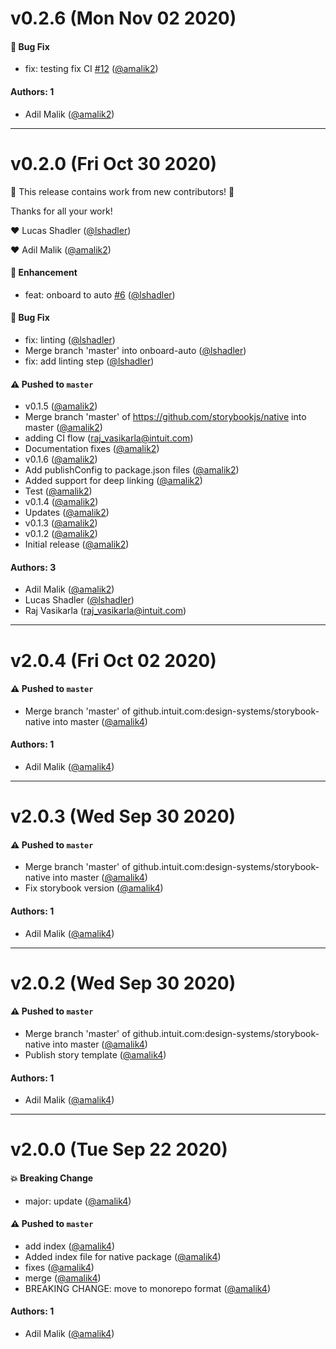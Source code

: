 # v0.2.6 (Mon Nov 02 2020)

#### 🐛 Bug Fix

- fix: testing fix CI [#12](https://github.com/storybookjs/native/pull/12) ([@amalik2](https://github.com/amalik2))

#### Authors: 1

- Adil Malik ([@amalik2](https://github.com/amalik2))

---

# v0.2.0 (Fri Oct 30 2020)

:tada: This release contains work from new contributors! :tada:

Thanks for all your work!

:heart: Lucas Shadler ([@lshadler](https://github.com/lshadler))

:heart: Adil Malik ([@amalik2](https://github.com/amalik2))

#### 🚀 Enhancement

- feat: onboard to auto [#6](https://github.com/storybookjs/native/pull/6) ([@lshadler](https://github.com/lshadler))

#### 🐛 Bug Fix

- fix: linting ([@lshadler](https://github.com/lshadler))
- Merge branch 'master' into onboard-auto ([@lshadler](https://github.com/lshadler))
- fix: add linting step ([@lshadler](https://github.com/lshadler))

#### ⚠️ Pushed to `master`

- v0.1.5 ([@amalik2](https://github.com/amalik2))
- Merge branch 'master' of https://github.com/storybookjs/native into master ([@amalik2](https://github.com/amalik2))
- adding CI flow (raj_vasikarla@intuit.com)
- Documentation fixes ([@amalik2](https://github.com/amalik2))
- v0.1.6 ([@amalik2](https://github.com/amalik2))
- Add publishConfig to package.json files ([@amalik2](https://github.com/amalik2))
- Added support for deep linking ([@amalik2](https://github.com/amalik2))
- Test ([@amalik2](https://github.com/amalik2))
- v0.1.4 ([@amalik2](https://github.com/amalik2))
- Updates ([@amalik2](https://github.com/amalik2))
- v0.1.3 ([@amalik2](https://github.com/amalik2))
- v0.1.2 ([@amalik2](https://github.com/amalik2))
- Initial release ([@amalik2](https://github.com/amalik2))

#### Authors: 3

- Adil Malik ([@amalik2](https://github.com/amalik2))
- Lucas Shadler ([@lshadler](https://github.com/lshadler))
- Raj Vasikarla (raj_vasikarla@intuit.com)

---

# v2.0.4 (Fri Oct 02 2020)

#### ⚠️ Pushed to `master`

- Merge branch 'master' of github.intuit.com:design-systems/storybook-native into master ([@amalik4](https://github.intuit.com/amalik4))

#### Authors: 1

- Adil Malik ([@amalik4](https://github.intuit.com/amalik4))

---

# v2.0.3 (Wed Sep 30 2020)

#### ⚠️ Pushed to `master`

- Merge branch 'master' of github.intuit.com:design-systems/storybook-native into master ([@amalik4](https://github.intuit.com/amalik4))
- Fix storybook version ([@amalik4](https://github.intuit.com/amalik4))

#### Authors: 1

- Adil Malik ([@amalik4](https://github.intuit.com/amalik4))

---

# v2.0.2 (Wed Sep 30 2020)

#### ⚠️ Pushed to `master`

- Merge branch 'master' of github.intuit.com:design-systems/storybook-native into master ([@amalik4](https://github.intuit.com/amalik4))
- Publish story template ([@amalik4](https://github.intuit.com/amalik4))

#### Authors: 1

- Adil Malik ([@amalik4](https://github.intuit.com/amalik4))

---

# v2.0.0 (Tue Sep 22 2020)

#### 💥 Breaking Change

- major: update ([@amalik4](https://github.intuit.com/amalik4))

#### ⚠️ Pushed to `master`

- add index ([@amalik4](https://github.intuit.com/amalik4))
- Added index file for native package ([@amalik4](https://github.intuit.com/amalik4))
- fixes ([@amalik4](https://github.intuit.com/amalik4))
- merge ([@amalik4](https://github.intuit.com/amalik4))
- BREAKING CHANGE: move to monorepo format ([@amalik4](https://github.intuit.com/amalik4))

#### Authors: 1

- Adil Malik ([@amalik4](https://github.intuit.com/amalik4))
